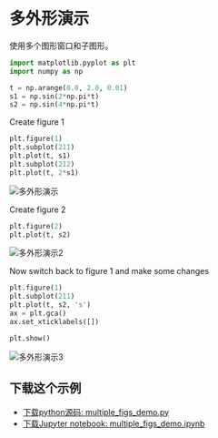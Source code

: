 # 多外形演示

使用多个图形窗口和子图形。

```python
import matplotlib.pyplot as plt
import numpy as np

t = np.arange(0.0, 2.0, 0.01)
s1 = np.sin(2*np.pi*t)
s2 = np.sin(4*np.pi*t)
```

Create figure 1

```python
plt.figure(1)
plt.subplot(211)
plt.plot(t, s1)
plt.subplot(212)
plt.plot(t, 2*s1)
```

![多外形演示](https://matplotlib.org/_images/sphx_glr_multiple_figs_demo_001.png)

Create figure 2

```python
plt.figure(2)
plt.plot(t, s2)
```

![多外形演示2](https://matplotlib.org/_images/sphx_glr_multiple_figs_demo_003.png)

Now switch back to figure 1 and make some changes

```python
plt.figure(1)
plt.subplot(211)
plt.plot(t, s2, 's')
ax = plt.gca()
ax.set_xticklabels([])

plt.show()
```

![多外形演示3](https://matplotlib.org/_images/sphx_glr_multiple_figs_demo_003.png)

## 下载这个示例
            
- [下载python源码: multiple_figs_demo.py](https://matplotlib.org/_downloads/multiple_figs_demo.py)
- [下载Jupyter notebook: multiple_figs_demo.ipynb](https://matplotlib.org/_downloads/multiple_figs_demo.ipynb)